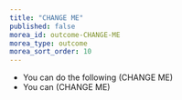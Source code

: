 ```yaml
---
title: "CHANGE ME"
published: false
morea_id: outcome-CHANGE-ME
morea_type: outcome
morea_sort_order: 10
---
```


  * You can do the following (CHANGE ME) 
  * You can (CHANGE ME)
